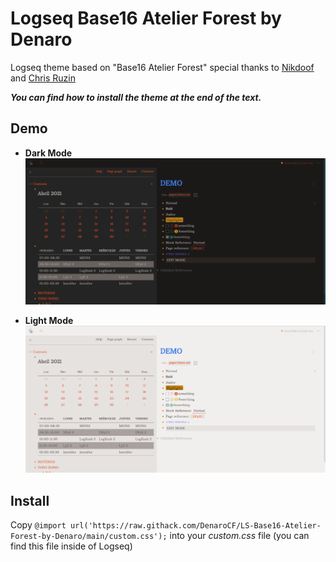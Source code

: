 # Logseq Base16 Atelier Forest by Denaro
Logseq theme based on "Base16 Atelier Forest" special thanks to [Nikdoof](https://twitter.com/nikdoof_?s=20) and [Chris Ruzin](https://twitter.com/nizur?s=20)

_**You can find how to install the theme at the end of the text.**_

## Demo

- **Dark Mode**
![Drk-theme](imgs/Dark-base16_v0.2.png)

- **Light Mode**
![Light-theme](imgs/Light-base16_v0.2.png)

## Install

Copy ``@import url('https://raw.githack.com/DenaroCF/LS-Base16-Atelier-Forest-by-Denaro/main/custom.css');`` into your _custom.css_ file (you can find this file inside of Logseq)
